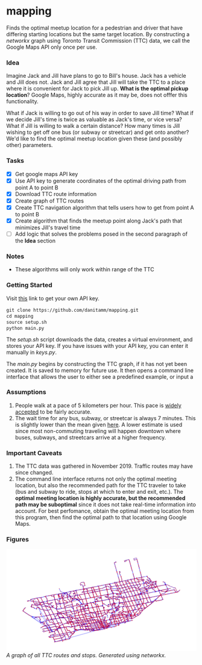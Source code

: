 # mapping
Finds the optimal meetup location for a pedestrian and driver that have differing starting locations but the same target location. By constructing a _networkx_ graph using Toronto Transit Commission (TTC) data, we call the Google Maps API only once per use. 

### Idea
Imagine Jack and Jill have plans to go to Bill's house. Jack has a vehicle and Jill does not. Jack and Jill agree that Jill will take the TTC to a place where it is convenient for Jack to pick Jill up. **What is the optimal pickup location**? Google Maps, highly accurate as it may be, does not offfer this functionality.

What if Jack is willing to go out of his way in order to save Jill time? What if we decide Jill's time is twice as valuable as Jack's time, or vice versa? What if Jill is willing to walk a certain distance? How many times is Jill wishing to get off one bus (or subway or streetcar) and get onto another? We'd like to find the optimal meetup location given these (and possibly other) parameters. 

### Tasks
 - [x] Get google maps API key
 - [x] Use API key to generate coordinates of the optimal driving path from point A to point B
 - [x] Download TTC route information
 - [x] Create graph of TTC routes
 - [x] Create TTC navigation algorithm that tells users how to get from point A to point B
 - [x] Create algorithm that finds the meetup point along Jack's path that minimizes Jill's travel time
 - [ ] Add logic that solves the problems posed in the second paragraph of the **Idea** section

### Notes
 - These algorithms will only work within range of the TTC

### Getting Started
Visit [this](https://developers.google.com/maps/documentation/embed/get-api-key) link to get your own API key. 
```
git clone https://github.com/danitamm/mapping.git
cd mapping
source setup.sh
python main.py
```
The _setup.sh_ script downloads the data, creates a virtual environment, and stores your API key. If you have issues with your API key, you can enter it manually in _keys.py_. 

The _main.py_ begins by constructing the TTC graph, if it has not yet been created. It is saved to memory for future use. It then opens a command line interface that allows the user to either see a predefined example, or input a 

### Assumptions
1. People walk at a pace of 5 kilometers per hour. This pace is [widely accepted](https://www.researchgate.net/publication/5561162_Brisk_Walking_Speed_in_Older_Adults_Who_Walk_for_Exercise) to be fairly accurate.
2. The wait time for any bus, subway, or streetcar is always 7 minutes. This is slightly lower than the mean given [here](https://mobilesyrup.com/2020/01/15/moovit-2019-transit-report-canadian-cities-commute-statistics/). A lower estimate is used since most non-commuting traveling will happen downtown where buses, subways, and streetcars arrive at a higher frequency. 

### Important Caveats
1. The TTC data was gathered in November 2019. Traffic routes may have since changed. 
2. The command line interface returns not only the optimal meeting location, but also the recommended path for the TTC traveler to take (bus and subway to ride, stops at which to enter and exit, etc.). The **optimal meeting location is highly accurate, but the recommended path may be suboptimal** since it does not take real-time information into account. For best perfomance, obtain the optimal meeting location from this program, then find the optimal path to that location using Google Maps. 

### Figures
![](figures/Figure_1.png)
*A graph of all TTC routes and stops. Generated using networkx.*
